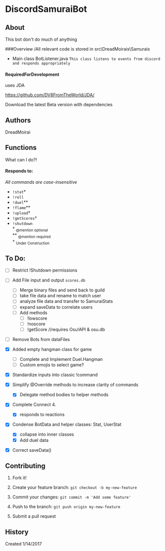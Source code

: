 # DiscordSamuraiBot

## About

This bot don't do much of anything

###Overview
/All relevant code is stored in src\DreadMoirais\Samurais
- Main class BotListener.java
	`This class listens to events from discord and responds appropriately`

#### RequiredForDevelopment
uses JDA

https://github.com/DV8FromTheWorld/JDA/

Download the latest Beta version with dependencies
## Authors

DreadMoirai

## Functions

What can I do?!
#### Responds to:
<i> All commands are case-insensitive</i><br />
 - `!stat`*
 - `!roll`
 - `!duel`**
 - `!flame`**
 - `!upload`†
 - `!getScores`†
 - `!shutdown`<br />
 \* <sub>@mention optional</sub><br />
 ** <sub>@mention required&#13;&#10;</sub> <br />
 † <sub>Under Construction&#13;&#10;</sub> <br />

## To Do:	
 - [ ] Restrict !Shutdown permissions
 - [ ] Add File input and output `scores.db`
	 - [ ] Merge binary files and send back to guild
	 - [ ] take file data and rename to match user
	 - [ ] analyze file data and transfer to SamuraiStats
	 - [ ] expand saveData to correlate users
	 - [ ] Add methods 
		- [ ] !lowscore
		- [ ] !noscore
		- [ ] !getScore //requires Osu!API & osu.db
 - [ ] Remove Bots from dataFiles
 - [x] Added empty hangman class for game
    - [ ] Complete and Implement Duel.Hangman
    - [ ] Custom emojis to select game?
 - [x] Standardize inputs into classic !command
 - [x] Simplify @Override methods to increase clarity of commands
 	- [x] Delegate method bodies to helper methods	
 - [x] Complete Connect 4.
 	- [x] responds to reactions
 - [x] Condense BotData and helper classes: Stat, UserStat 
	 - [x] collapse into inner classes 
	 - [x] Add duel data	
 - [x] Correct saveData()


## Contributing

1. Fork it!

2. Create your feature branch: `git checkout -b my-new-feature`

3. Commit your changes: `git commit -m 'Add some feature'`

4. Push to the branch: `git push origin my-new-feature`

5. Submit a pull request


## History

Created 1/14/2017
